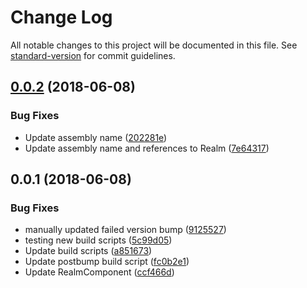 # Change Log

All notable changes to this project will be documented in this file. See [standard-version](https://github.com/conventional-changelog/standard-version) for commit guidelines.

<a name="0.0.2"></a>
## [0.0.2](https://github.com/dworthen/BlazorRealm/compare/blazor-realm-async@0.0.1...0.0.2) (2018-06-08)


### Bug Fixes

* Update assembly name ([202281e](https://github.com/dworthen/BlazorRealm/commit/202281e))
* Update assembly name and references to Realm ([7e64317](https://github.com/dworthen/BlazorRealm/commit/7e64317))



<a name="0.0.1"></a>
## 0.0.1 (2018-06-08)


### Bug Fixes

* manually updated failed version bump ([9125527](https://github.com/dworthen/BlazorRealm/commit/9125527))
* testing new build scripts ([5c99d05](https://github.com/dworthen/BlazorRealm/commit/5c99d05))
* Update build scripts ([a851673](https://github.com/dworthen/BlazorRealm/commit/a851673))
* Update postbump build script ([fc0b2e1](https://github.com/dworthen/BlazorRealm/commit/fc0b2e1))
* Update RealmComponent ([ccf466d](https://github.com/dworthen/BlazorRealm/commit/ccf466d))
